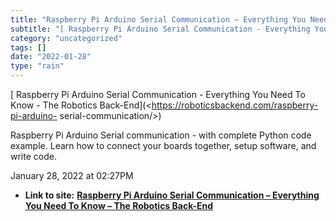 ```yaml
---
title: "Raspberry Pi Arduino Serial Communication – Everything You Need To Know – The Robotics Back-End"
subtitle: "[ Raspberry Pi Arduino Serial Communication - Everything You Need To Know -"
category: "uncategorized"
tags: []
date: "2022-01-28"
type: "rain"
---
```

[ Raspberry Pi Arduino Serial Communication - Everything You Need To Know -
The Robotics Back-End](<https://roboticsbackend.com/raspberry-pi-arduino-
serial-communication/>)

Raspberry Pi Arduino Serial communication - with complete Python code example.
Learn how to connect your boards together, setup software, and write code.

January 28, 2022 at 02:27PM


* **Link to site:** **[Raspberry Pi Arduino Serial Communication – Everything You Need To Know – The Robotics Back-End](None)**